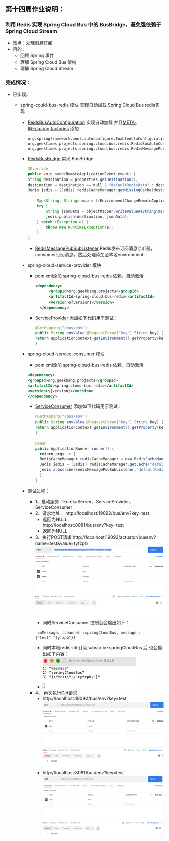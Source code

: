 ## 第十四周作业说明：
### 利用 Redis 实现 Spring Cloud Bus 中的 BusBridge，避免强依赖于 Spring Cloud Stream
- 难点：处理消息订阅
- 目的：
  - 回顾 Spring 事件
  - 理解 Spring Cloud Bus 架构
  - 理解 Spring Cloud Stream


### 完成情况：
- 已实现。

  - spring-could-bus-redis 模块 实现自动加载 Spring Cloud Bus redis实现
    - [ReidsBusAutoConfiguration](https://gitee.com/ty-fzpb/geekbang-java/tree/soa/user-platform/spring-cloud-projects/spring-cloud-bus-redis/src/main/java/org/geektimes/projects/spring/cloud/bus/redis/RedisBusAutoConfiguration.java) 实现自动加载
      并且[META-INF/spring.factories](https://gitee.com/ty-fzpb/geekbang-java/tree/soa/user-platform/spring-cloud-projects/spring-cloud-bus-redis/src/main/resources/META-INF/spring.factories) 添加
      ```properties
      org.springframework.boot.autoconfigure.EnableAutoConfiguration=\
      org.geektimes.projects.spring.cloud.bus.redis.RedisBusAutoConfiguration,\
      org.geektimes.projects.spring.cloud.bus.redis.RedisMessagePubSubListener
      ```
    - [ReidsBusBridge](https://gitee.com/ty-fzpb/geekbang-java/tree/soa/user-platform/spring-cloud-projects/spring-cloud-bus-redis/src/main/java/org/geektimes/projects/spring/cloud/bus/redis/RedisBusBridge.java) 实现 BusBridge
      ```java
      @Override
      public void send(RemoteApplicationEvent event) {
      String destination = properties.getDestination();
      destination = destination == null ? "defaultRedisData" : destination;
      Jedis jedis = (Jedis) redisCacheManager.getMissingCache(destination).getNativeCache();
  
          Map<String, String> map = ((EnvironmentChangeRemoteApplicationEvent) event).getValues();
          try {
              String jsonData = objectMapper.writeValueAsString(map);
              jedis.publish(destination, jsonData);
          } catch (Exception e) {
              throw new RuntimeException(e);
          }
      }
      ```
      - [RedisMessagePubSubListener](https://gitee.com/ty-fzpb/geekbang-java/tree/soa/user-platform/spring-cloud-projects/spring-cloud-bus-redis/src/main/java/org/geektimes/projects/spring/cloud/bus/redis/RedisMessagePubSubListener.java) Redis发布订阅消息监听器，consumer订阅消息，然后处理添加至本地environment
    - spring-cloud-service-provider 模块
      - pom.xml添加 spring-cloud-bus-redis 依赖，自动激活
        ```xml
        <dependency>
              <groupId>org.geekbang.projects</groupId>
              <artifactId>spring-cloud-bus-redis</artifactId>
              <version>${version}</version>
          </dependency>
        ```
      - [ServiceProvider](https://gitee.com/ty-fzpb/geekbang-java/tree/soa/user-platform/spring-cloud-projects/spring-cloud-service-provider/src/main/java/org/geektimes/projects/spring/cloud/service/provider/ServiceProvider.java) 添加如下代码用于测试：
        ```java
        @GetMapping("/bus/env")
        public String envValue(@RequestParam("key") String key) {
        return applicationContext.getEnvironment().getProperty(key, "NULL");
        }
        ```

    - spring-cloud-service-consumer 模块
      - pom.xml添加 spring-cloud-bus-redis 依赖，自动激活
      ```xml
      <dependency>
      <groupId>org.geekbang.projects</groupId>
      <artifactId>spring-cloud-bus-redis</artifactId>
      <version>${version}</version>
      </dependency>
      ```
      - [ServiceConsumer](https://gitee.com/ty-fzpb/geekbang-java/tree/soa/user-platform/spring-cloud-projects/spring-cloud-service-consumer/src/main/java/org/geektimes/projects/spring/cloud/service/consumer/ServiceConsumer.java) 添加如下代码用于测试：
        ```java
        @GetMapping("/bus/env")
        public String envValue(@RequestParam("key") String key) {
        return applicationContext.getEnvironment().getProperty(key, "NULL");
        }
        
        @Bean
        public ApplicationRunner runner() {
          return args -> {
          RedisCacheManager redisCacheManager = new RedisCacheManager(DEFAULT_REDIS_CONNECTION_STRING);
          Jedis jedis = (Jedis) redisCacheManager.getCache("defalut").getNativeCache();
          jedis.subscribe(redisMessagePubSubListener,"defaultRedisData","springCloudBus");
          };
        }
        ```
    - 测试过程：
      - 1、启动服务：EurekaServer、ServiceProvider、ServiceConsumer
      - 2、请求地址：
        http://localhost:19092/bus/env?key=test 
        - 返回为NULL   
        http://localhost:8081/bus/env?key=test
        - 返回为NULL  
      - 3、执行POST请求 http://localhost:19092/actuator/busenv?name=test&value=tyfzpb
          ![img.png](img.png)
          - 同时ServiceConsumer 控制台会输出如下：
          ```shell
           onMessage: [channel :springCloudBus, message : {"test":"tyfzpb"}]
          ``` 
          - 同时本地redis-cli 订阅subscribe  springCloudBus 后 也会输出如下内容：
           - ![img_3.png](img_3.png)
      - 4、 再次执行Get请求 
        - http://localhost:19092/bus/env?key=test
          ![img_1.png](img_1.png)
        - http://localhost:8081/bus/env?key=test
          ![img_2.png](img_2.png)
      
  